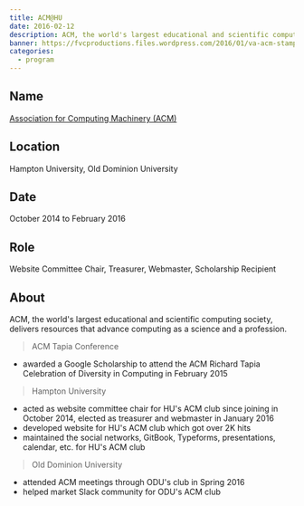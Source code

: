 ```yaml
---
title: ACM@HU
date: 2016-02-12
description: ACM, the world's largest educational and scientific computing society, delivers resources that advance computing as a science and a profession.
banner: https://fvcproductions.files.wordpress.com/2016/01/va-acm-stamplay1.png
categories:
  - program
---
```


## Name

[Association for Computing Machinery (ACM)](https://www.acm.org/)

## Location

Hampton University, Old Dominion University

## Date

October 2014 to February 2016

## Role

Website Committee Chair, Treasurer, Webmaster, Scholarship Recipient

## About

ACM, the world's largest educational and scientific computing society, delivers resources that advance computing as a science and a profession.

> ACM Tapia Conference

* awarded a Google Scholarship to attend the ACM Richard Tapia Celebration of Diversity in Computing in February 2015

> Hampton University

* acted as website committee chair for HU's ACM club since joining in October 2014, elected as treasurer and webmaster in January 2016
* developed website for HU's ACM club which got over 2K hits
* maintained the social networks, GitBook, Typeforms, presentations, calendar, etc. for HU's ACM club

> Old Dominion University

* attended ACM meetings through ODU's club in Spring 2016
* helped market Slack community for ODU's ACM club

